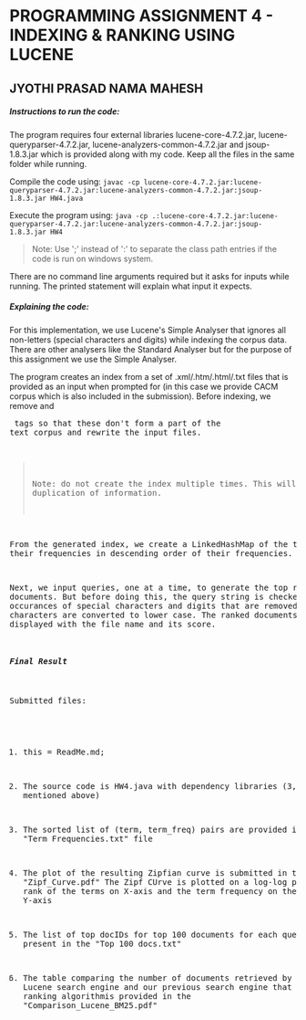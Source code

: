 # PROGRAMMING ASSIGNMENT 4 - INDEXING & RANKING USING LUCENE
## JYOTHI PRASAD NAMA MAHESH

##### Instructions to run the code:

The program requires four external libraries lucene-core-4.7.2.jar, lucene-queryparser-4.7.2.jar, lucene-analyzers-common-4.7.2.jar and jsoup-1.8.3.jar which is provided along with my code. Keep all the files in the same folder while running.

Compile the code using:
```javac -cp lucene-core-4.7.2.jar:lucene-queryparser-4.7.2.jar:lucene-analyzers-common-4.7.2.jar:jsoup-1.8.3.jar HW4.java```

Execute the program using:
```java -cp .:lucene-core-4.7.2.jar:lucene-queryparser-4.7.2.jar:lucene-analyzers-common-4.7.2.jar:jsoup-1.8.3.jar HW4```

> Note: Use ';' instead of ':' to separate the class path entries if the code is run on windows system.

There are no command line arguments required but it asks for inputs while running. The printed statement will explain what input it expects.

##### Explaining the code:

For this implementation, we use Lucene's Simple Analyser that ignores all non-letters (special characters and digits) while indexing the corpus data. There are other analysers like the Standard Analyser but for the purpose of this assignment we use the Simple Analyser.

The program creates an index from a set of .xml/.htm/.html/.txt files that is provided as an input when prompted for (in this case we provide CACM corpus which is also included in the submission). Before indexing, we remove <html> and <pre> tags so that these don't form a part of the text corpus and rewrite the input files.
> Note: do not create the index multiple times. This will result in duplication of information.

From the generated index, we create a LinkedHashMap of the terms and their frequencies in descending order of their frequencies.

Next, we input queries, one at a time, to generate the top ranked documents. But before doing this, the query string is checked for occurances of special characters and digits that are removed and all characters are converted to lower case. The ranked documents are displayed with the file name and its score.

##### Final Result

Submitted files:

1. this = ReadMe.md;

2. The source code is HW4.java with dependency libraries (3, as mentioned above)

3. The sorted list of (term, term_freq) pairs are provided in the "Term Frequencies.txt" file

4. The plot of the resulting Zipfian curve is submitted in the "Zipf_Curve.pdf"
The Zipf CUrve is plotted on a log-log plot with the rank of the terms on X-axis and the term frequency on the Y-axis

5. The list of top docIDs for top 100 documents for each query is present in the "Top 100 docs.txt"

6. The table comparing the number of documents retrieved by the Lucene search engine and our previous search engine that employed BM25 ranking algorithmis provided in the "Comparison_Lucene_BM25.pdf"